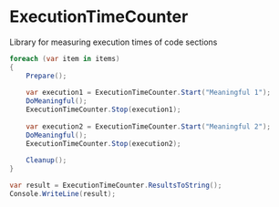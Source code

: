 # ExecutionTimeCounter
Library for measuring execution times of code sections

```csharp
foreach (var item in items)
{
    Prepare();
	
    var execution1 = ExecutionTimeCounter.Start("Meaningful 1");
    DoMeaningful();
    ExecutionTimeCounter.Stop(execution1);
	
	var execution2 = ExecutionTimeCounter.Start("Meaningful 2");
    DoMeaningful();
    ExecutionTimeCounter.Stop(execution2);
	
	Cleanup();
}

var result = ExecutionTimeCounter.ResultsToString();
Console.WriteLine(result);
```